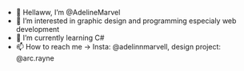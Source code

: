 - 👋 Hellaww, I’m @AdelineMarvel
- 👀 I’m interested in graphic design and programming especialy web development
- 🐍 I’m currently learning C#
- 📫 How to reach me -> Insta: @adelinnmarvell, design project: @arc.rayne

<!---
AdelineMarvel/AdelineMarvel is a ✨ special ✨ repository because its `README.md` (this file) appears on your GitHub profile.
You can click the Preview link to take a look at your changes.
--->
